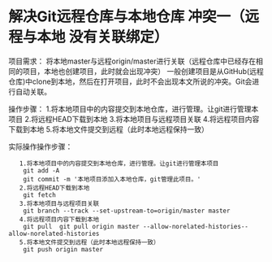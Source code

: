 # 解决Git远程仓库与本地仓库 冲突一（远程与本地 没有关联绑定）
项目需求：
    将本地master与远程origin/master进行关联（远程仓库中已经存在相同的项目，本地也创建项目，此时就会出现冲突）
    一般创建项目是从GitHub(远程仓库)中clone到本地，然后在打开项目，此时不会出现本文所说的冲突。Git会进行自动关联。

   操作步骤：
    1.将本地项目中的内容提交到本地仓库，进行管理。让git进行管理本项目
    2.将远程HEAD下载到本地
    3.将本地项目与远程项目关联
    4.将远程项目内容下载到本地
    5.将本地文件提交到远程（此时本地远程保持一致）

   实际操作操作步骤：

       1.将本地项目中的内容提交到本地仓库，进行管理。让git进行管理本项目
        git add -A
        git commit -m '本地项目添加入本地仓库，git管理此项目。'
       2.将远程HEAD下载到本地
        git fetch
       3.将本地项目与远程项目关联
        git branch --track --set-upstream-to=origin/master master
       4.将远程项目内容下载到本地
        git pull  git pull origin master --allow-norelated-histories--allow-norelated-histories
       5.将本地文件提交到远程（此时本地远程保持一致）
        git push origin master

